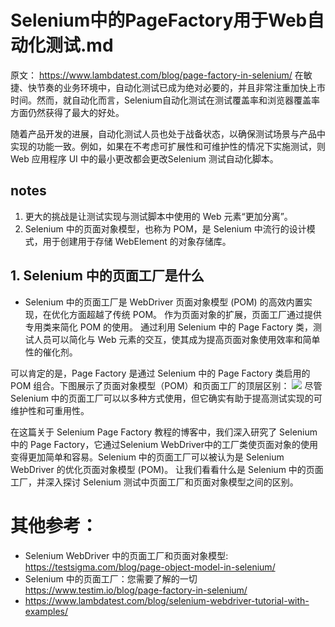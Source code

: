 Selenium中的PageFactory用于Web自动化测试.md
===
原文： https://www.lambdatest.com/blog/page-factory-in-selenium/
在敏捷、快节奏的业务环境中，自动化测试已成为绝对必要的，并且非常注重加快上市时间。然而，就自动化而言，Selenium自动化测试在测试覆盖率和浏览器覆盖率方面仍然获得了最大的好处。

随着产品开发的进展，自动化测试人员也处于战备状态，以确保测试场景与产品中实现的功能一致。例如，如果在不考虑可扩展性和可维护性的情况下实施测试，则 Web 应用程序 UI 中的最小更改都会更改Selenium 测试自动化脚本。

## notes
1. 更大的挑战是让测试实现与测试脚本中使用的 Web 元素“更加分离”。
2. Selenium 中的页面对象模型，也称为 POM，是 Selenium 中流行的设计模式，用于创建用于存储 WebElement 的对象存储库。

## 1. Selenium 中的页面工厂是什么
- Selenium 中的页面工厂是 WebDriver 页面对象模型 (POM) 的高效内置实现，在优化方面超越了传统 POM。
作为页面对象的扩展，页面工厂通过提供专用类来简化 POM 的使用。
通过利用 Selenium 中的 Page Factory 类，测试人员可以简化与 Web 元素的交互，使其成为提高页面对象使用效率和简单性的催化剂。

可以肯定的是，Page Factory 是通过 Selenium 中的 Page Factory 类启用的 POM 组合。下图展示了页面对象模型（POM）和页面工厂的顶层区别：
![](https://www.lambdatest.com/blog/wp-content/uploads/2021/10/Page-Factory-in-Selenium-2.png)
尽管 Selenium 中的页面工厂可以以多种方式使用，但它确实有助于提高测试实现的可维护性和可重用性。

在这篇关于 Selenium Page Factory 教程的博客中，我们深入研究了 Selenium 中的 Page Factory，它通过Selenium WebDriver中的工厂类使页面对象的使用变得更加简单和容易。Selenium 中的页面工厂可以被认为是 Selenium WebDriver 的优化页面对象模型 (POM)。
让我们看看什么是 Selenium 中的页面工厂，并深入探讨 Selenium 测试中页面工厂和页面对象模型之间的区别。



# 其他参考：
- Selenium WebDriver 中的页面工厂和页面对象模型: https://testsigma.com/blog/page-object-model-in-selenium/
- Selenium 中的页面工厂：您需要了解的一切 https://www.testim.io/blog/page-factory-in-selenium/
- https://www.lambdatest.com/blog/selenium-webdriver-tutorial-with-examples/
